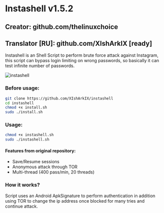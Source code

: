 # Instashell v1.5.2
## Creator: github.com/thelinuxchoice   
## Translator [RU]: github.com/XIshArkIX [ready]

Instashell is an Shell Script to perform brute force attack against Instagram, this script can bypass login limiting on wrong passwords, so basically it can test infinite number of passwords.

![instashell](https://user-images.githubusercontent.com/34893261/37567580-c98d3a58-2aa7-11e8-9022-a5bc86326302.png)

### Before usage:
```bash
git clone https://github.com/XIshArkIX/instashell
cd instashell
chmod +x install.sh
sudo ./install.sh
```

### Usage:
```bash
chmod +x instashell.sh
sudo ./instashell.sh
```

#### Features from original repository:
* Save/Resume sessions
* Anonymous attack through TOR
* Multi-thread (400 pass/min, 20 threads)

### How it works?

Script uses an Android ApkSignature to perform authentication in addition using TOR to change the ip address once blocked for many tries and continue attack.
